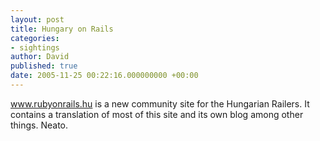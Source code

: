 ```yaml
---
layout: post
title: Hungary on Rails
categories:
- sightings
author: David
published: true
date: 2005-11-25 00:22:16.000000000 +00:00
---
```

<p><a href="http://www.rubyonrails.hu/">www.rubyonrails.hu</a> is a new community site for the Hungarian Railers. It contains a translation of most of this site and its own blog among other things. Neato.</p>